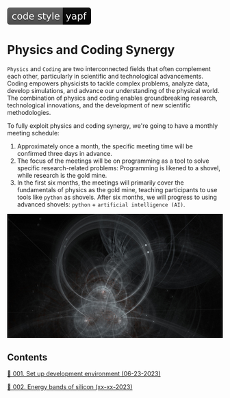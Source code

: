[![Code style: yapf pep8](./figs/code_style_yapf.svg)](https://github.com/google/yapf)

# Physics and Coding Synergy 

`Physics` and `Coding` are two interconnected fields that often complement each other, particularly in scientific and technological advancements. Coding empowers physicists to tackle complex problems, analyze data, develop simulations, and advance our understanding of the physical world. The combination of physics and coding enables groundbreaking research, technological innovations, and the development of new scientific methodologies.

To fully exploit physics and coding synergy, we're going to have a monthly meeting schedule:

1. Approximately once a month, the specific meeting time will be confirmed three days in advance.
2. The focus of the meetings will be on programming as a tool to solve specific research-related problems: Programming is likened to a shovel, while research is the gold mine.
3. In the first six months, the meetings will primarily cover the fundamentals of physics as the gold mine, teaching participants to use tools like `python` as shovels. After six months, we will progress to using advanced shovels: `python` + `artificial intelligence (AI)`.

![Physics and Coding Synergy: Here we use a picture of fractal to imply such ethereal synergy.](./figs/fractal.jpg "physics and coding synergy")

## Contents

<a href="./001_set-up-development-environment/README.md" alt="Please see the link for details">&#x1F517; 001. Set up development environment (06-23-2023)</a>

<a href="./002_energy-bands-of-silicon/README.md" alt="Please see the link for details">&#x1F517; 002. Energy bands of silicon (xx-xx-2023)</a>

